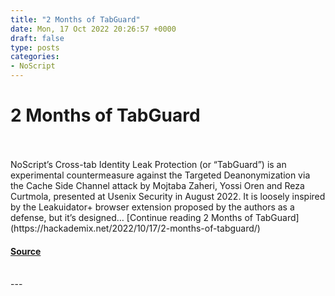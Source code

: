 ```yaml
---
title: "2 Months of TabGuard"
date: Mon, 17 Oct 2022 20:26:57 +0000
draft: false
type: posts
categories: 
- NoScript
---
```

# 2 Months of TabGuard

<br/>

<br/>
NoScript’s Cross-tab Identity Leak Protection (or “TabGuard”) is an experimental countermeasure against the Targeted Deanonymization via the Cache Side Channel attack by Mojtaba Zaheri, Yossi Oren and Reza Curtmola, presented at Usenix Security in August 2022. It is loosely inspired by the Leakuidator+ browser extension proposed by the authors as a defense, but it’s designed… [Continue reading 2 Months of TabGuard](https://hackademix.net/2022/10/17/2-months-of-tabguard/)

#### [Source](https://hackademix.net/2022/10/17/2-months-of-tabguard/)

<br/>
---
